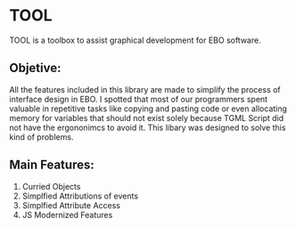 # TOOL
TOOL is a toolbox to assist graphical development for EBO software.

## Objetive:
All the features included in this library are made to simplify the process of interface design in EBO. 
I spotted that most of our programmers spent valuable in repetitive tasks like copying and pasting code 
or even allocating memory for variables that should not exist solely because TGML Script did not have
the ergononimcs to avoid it. This libary was designed to solve this kind of problems. 

## Main Features:

1. Curried Objects
2. Simplfied Attributions of events
3. Simplfied Attribute Access
4. JS Modernized Features


